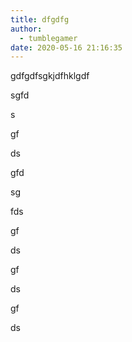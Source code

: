 ```yaml
---
title: dfgdfg
author:
  - tumblegamer
date: 2020-05-16 21:16:35
---
```

gdfgdfsgkjdfhklgdf

sgfd

s

gf

ds

gfd

sg

fds

gf

ds

gf

ds

gf

ds